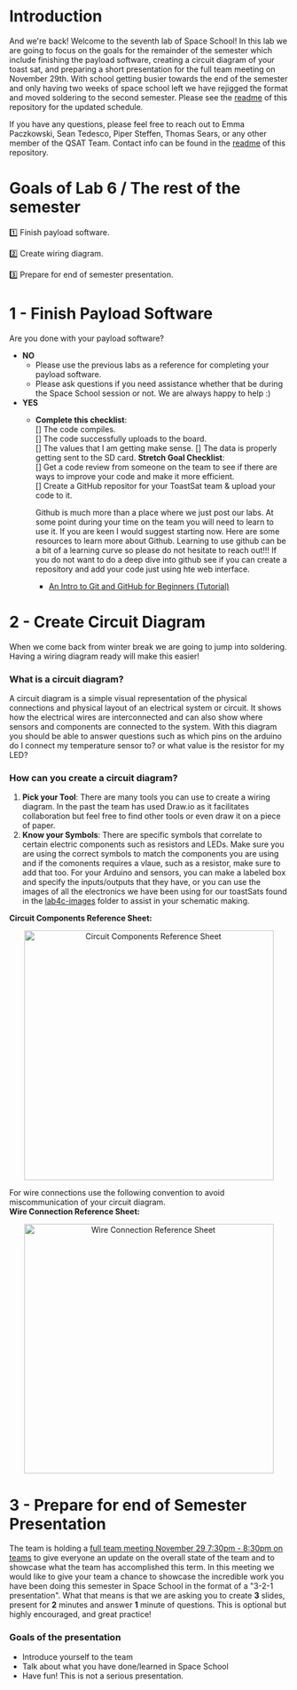 # Introduction 
And we're back! Welcome to the seventh lab of Space School! In this lab we are going to focus on the goals for the remainder of the semester which include finishing the payload software, creating a circuit diagram of your toast sat, and preparing a short presentation for the full team meeting on November 29th. With school getting busier towards the end of the semester and only having two weeks of space school left we have rejigged the format and moved soldering to the second semester.  Please see the [readme](https://github.com/queens-satellite-team/Space-School) of this repository for the updated schedule. 

If you have any questions, please feel free to reach out to Emma Paczkowski, Sean Tedesco, Piper Steffen, Thomas Sears, or any other member of the QSAT Team. Contact info can be found in the [readme](https://github.com/queens-satellite-team/Space-School) of this repository. 

# Goals of Lab 6 / The rest of the semester

1️⃣ Finish payload software.  

2️⃣ Create wiring diagram.  

3️⃣ Prepare for end of semester presentation.  

# 1 - Finish Payload Software
Are you done with your payload software?
- **NO**
  - Please use the previous labs as a reference for completing your payload software.
  - Please ask questions if you need assistance whether that be during the Space School session or not. We are always happy to help :)
- **YES**
  - **Complete this checklist**:  
   [] The code compiles.  
   [] The code successfully uploads to the board.  
   [] The values that I am getting make sense. 
   [] The data is properly getting sent to the SD card.
  **Stretch Goal Checklist**:  
   [] Get a code review from someone on the team to see if there are ways to improve your code and make it more efficient.  
   [] Create a GitHub repositor for your ToastSat team & upload your code to it.  
    
    Github is much more than a place where we just post our labs.  At some point during your time on the team you will need to learn to use it. If you are keen I would suggest starting now.  Here are some resources to learn more about Github. Learning to use github can be a bit of a learning curve so please do not hesitate to reach out!!! If you do not want to do a deep dive into github see if you can create a repository and add your code just using hte web interface.
    - [An Intro to Git and GitHub for Beginners (Tutorial)](https://product.hubspot.com/blog/git-and-github-tutorial-for-beginners)

# 2 - Create Circuit Diagram
When we come back from winter break we are going to jump into soldering. Having a wiring diagram ready will make this easier!
### What is a circuit diagram?
A circuit diagram is a simple visual representation of the physical connections and physical layout of an electrical system or circuit. It shows how the electrical wires are interconnected and can also show where sensors and components are connected to the system. With this diagram you should be able to answer questions such as which pins on the arduino do I connect my temperature sensor to? or what value is the resistor for my LED?
### How can you create a circuit diagram?
1. **Pick your Tool**: There are many tools you can use to create a wiring diagram. In the past the team has used Draw.io as it facilitates collaboration but feel free to find other tools or even draw it on a piece of paper. 
2. **Know your Symbols**: There are specific symbols that correlate to certain electric components such as resistors and LEDs. Make sure you are using the correct symbols to match the components you are using and if the comonents requires a vlaue, such as a resistor, make sure to add that too. For your Arduino and sensors, you can make a labeled box and specify the inputs/outputs that they have, or you can use the images of all the electronics we have been using for our toastSats found in the [lab4c-images](https://github.com/queens-satellite-team/Space-School/tree/main/lab4c/lab4c-images) folder to assist in your schematic making. 


**Circuit Components Reference Sheet:** 

<p align="center">
  <img src ="https://github.com/queens-satellite-team/Space-School/blob/7a8f8b0a162e4b1ba45a42242deae169e958a081/lab4c/lab4c-images/electric_symbols.png" width = "450" alt ="Circuit Components Reference Sheet">  

  For wire connections use the following convention to avoid miscommunication of your circuit diagram.  
**Wire Connection Reference Sheet:**  
 <p align="center">
  <img src ="https://github.com/queens-satellite-team/Space-School/blob/1bf425da49d097869d6ce60f6c5d4bae6ffef9e6/lab4c/lab4c-images/wire_connections.png" width = "450" alt ="Wire Connection Reference Sheet">   
  
# 3 - Prepare for end of Semester Presentation
The team is holding a [full team meeting November 29 7:30pm - 8:30pm on teams](https://teams.microsoft.com/l/meetup-join/19%3a228819f05c6048ba9648b700fe70780f%40thread.tacv2/1636333553327?context=%7b%22Tid%22%3a%22d61ecb3b-38b1-42d5-82c4-efb2838b925c%22%2c%22Oid%22%3a%22435b5691-4e74-41b9-bf46-569822016814%22%7d) to give everyone an update on the overall state of the team and to showcase what the team has accomplished this term.  In this meeting we would like to give your team a chance to showcase the incredible work you have been doing this semester in Space School in the format of a "3-2-1 presentation". What that means is that we are asking you to create **3** slides, present for **2** minutes and answer **1** minute of questions. This is optional but highly encouraged, and great practice!

### Goals of the presentation
- Introduce yourself to the team
- Talk about what you have done/learned in Space School
- Have fun! This is not a serious presentation. 
